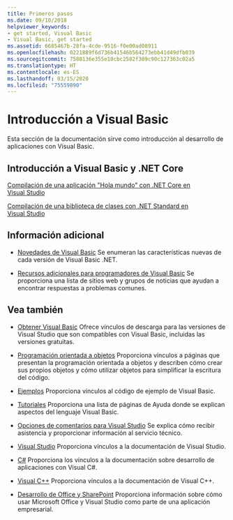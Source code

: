 ```yaml
---
title: Primeros pasos
ms.date: 09/10/2018
helpviewer_keywords:
- get started, Visual Basic
- Visual Basic, get started
ms.assetid: 6685467b-28fa-4cde-9516-f0e00ad08911
ms.openlocfilehash: 0221889f6d736b41546b564273ebb41d49dfb039
ms.sourcegitcommit: 7588136e355e10cbc2582f389c90c127363c02a5
ms.translationtype: HT
ms.contentlocale: es-ES
ms.lasthandoff: 03/15/2020
ms.locfileid: "75559890"
---
```

# <a name="get-started-with-visual-basic"></a>Introducción a Visual Basic

Esta sección de la documentación sirve como introducción al desarrollo de aplicaciones con Visual Basic.

## <a name="get-started-with-visual-basic-and-net-core"></a>Introducción a Visual Basic y .NET Core

[Compilación de una aplicación "Hola mundo" con .NET Core en Visual Studio](../../core/tutorials/with-visual-studio.md)

[Compilación de una biblioteca de clases con .NET Standard en Visual Studio](../../core/tutorials/library-with-visual-studio.md)

## <a name="additional-information"></a>Información adicional

- [Novedades de Visual Basic](whats-new.md) Se enumeran las características nuevas de cada versión de Visual Basic .NET.

- [Recursos adicionales para programadores de Visual Basic](additional-resources.md) Se proporciona una lista de sitios web y grupos de noticias que ayudan a encontrar respuestas a problemas comunes.

## <a name="see-also"></a>Vea también

- [Obtener Visual Basic](https://visualstudio.microsoft.com/downloads/?utm_medium=microsoft&utm_source=docs.microsoft.com&utm_campaign=inline+link&utm_content=download+vs2019) Ofrece vínculos de descarga para las versiones de Visual Studio que son compatibles con Visual Basic, incluidas las versiones gratuitas.

- [Programación orientada a objetos](../programming-guide/concepts/object-oriented-programming.md) Proporciona vínculos a páginas que presentan la programación orientada a objetos y describen cómo crear sus propios objetos y cómo utilizar objetos para simplificar la escritura del código.

- [Ejemplos](https://github.com/dotnet/samples/tree/master/snippets/visualbasic) Proporciona vínculos al código de ejemplo de Visual Basic.

- [Tutoriales](../walkthroughs.md) Proporciona una lista de páginas de Ayuda donde se explican aspectos del lenguaje Visual Basic.

- [Opciones de comentarios para Visual Studio](/visualstudio/ide/feedback-options) Se explica cómo recibir asistencia y proporcionar información al servicio técnico.

- [Visual Studio](/visualstudio/) Proporciona vínculos a la documentación de Visual Studio.

- [C#](../../csharp/index.yml) Proporciona los vínculos a la documentación sobre desarrollo de aplicaciones con Visual C#.

- [Visual C++](/cpp/) Proporciona vínculos a la documentación de Visual C++.

- [Desarrollo de Office y SharePoint](/visualstudio/vsto/office-and-sharepoint-development-in-visual-studio) Proporciona información sobre cómo usar Microsoft Office y Visual Studio como parte de una aplicación empresarial.

